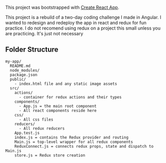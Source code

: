 This project was bootstrapped with [Create React App](https://github.com/facebookincubator/create-react-app).

This project is a rebuild of a two-day coding challenge I made in Angular.
I wanted to redesign and redeploy the app in react and redux for fun practice.
I do not recomend using redux on a project this small unless you are practicing. It's just not necessary

## Folder Structure
```
my-app/
  README.md
  node_modules/
  package.json
  public/
    - index.html file and any static image assets
  src/
    actions/
      - container for redux actions and their types
    components/
      - App.js = the main root component
      - All react components reside here
    css/
      - All css files
    reducers/
      - All redux reducers
    App.test.js
    index.js = contains the Redux provider and routing
    Main.js = top-level wrapper for all redux components
    ReduxConnect.js = connects redux props, state and dispatch to Main.js
    store.js = Redux store creation
```
